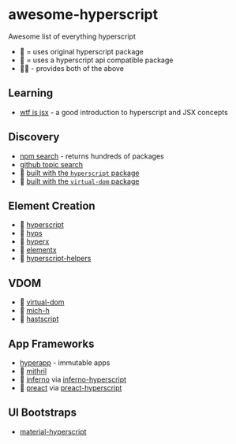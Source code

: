 # awesome-hyperscript
Awesome list of everything hyperscript

- 💯 = uses original hyperscript package
- 🔌 = uses a hyperscript api compatible package
- 💯🔌 - provides both of the above


## Learning

- [wtf is jsx](https://jasonformat.com/wtf-is-jsx) - a good introduction to hyperscript and JSX concepts


## Discovery

- [npm search](https://npms.io/search?q=hyperscript) - returns hundreds of packages
- [github topic search](https://github.com/search?utf8=✓&q=topic%3Ahyperscript)
- 💯 [built with the `hyperscript` package](https://www.npmjs.com/browse/depended/hyperscript)
- 🔌 [built with the `virtual-dom` package](https://www.npmjs.com/browse/depended/virtual-dom)

## Element Creation

- 💯 [hyperscript](https://github.com/hyperhype/hyperscript)
- 💯 [hyps](https://github.com/ahdinosaur/hyps)
- 💯 [hyperx](https://github.com/substack/hyperx)
- 🔌 [elementx](https://github.com/queckezz/elementx)
- 🔌 [hyperscript-helpers](https://github.com/ohanhi/hyperscript-helpers)

## VDOM

- 🔌 [virtual-dom](https://github.com/Matt-Esch/virtual-dom)
- 🔌 [mich-h](https://github.com/tunnckoCore/mich-h)
- 🔌 [hastscript](https://github.com/syntax-tree/hastscript)

## App Frameworks

- [hyperapp](https://github.com/hyperapp/hyperapp) - immutable apps
- 🔌 [mithril](http://mithril.js.org)
- 🔌 [inferno](https://github.com/infernojs/inferno) via [inferno-hyperscript](https://www.npmjs.org/package/inferno-hyperscript)
- 🔌 [preact](https://github.com/developit/preact) via [preact-hyperscript](https://github.com/queckezz/preact-hyperscript)

## UI Bootstraps

- [material-hyperscript](https://github.com/twilson63/material-hyperscript)
